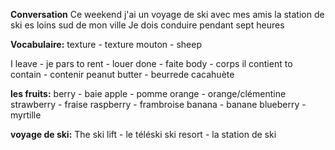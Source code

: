 **Conversation**
Ce weekend j'ai un voyage de ski avec mes amis
la station de ski es loins sud de mon ville
Je dois conduire pendant sept heures

**Vocabulaire:**
texture - texture
mouton - sheep

I leave - je pars
to rent - louer
done - faite
body - corps
il contient
to contain - contenir
peanut butter - beurrede cacahuète

**les fruits:**
berry - baie
apple - pomme
orange - orange/clémentine
strawberry - fraise
raspberry - frambroise
banana - banane
blueberry - myrtille

**voyage de ski:**
The ski lift - le téléski
ski resort - la station de ski







